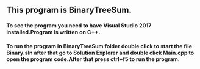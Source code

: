 ## This program is BinaryTreeSum.
#### To see the program you need to have Visual Studio 2017 installed.Program is written on C++.
#### To run the program in BinaryTreeSum folder double click to start the file Binary.sln after that go to Solution Explorer and double click Main.cpp to open the program code.After that press ctrl+f5 to run the program.

